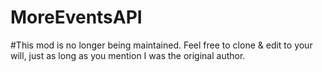 MoreEventsAPI
=============

#This mod is no longer being maintained. Feel free to clone & edit to your will, just as long as you mention I was the original author.
